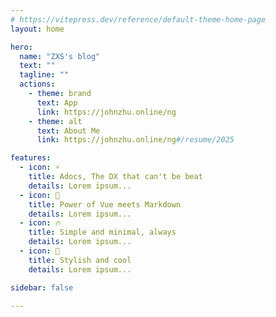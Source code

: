 ```yaml
---
# https://vitepress.dev/reference/default-theme-home-page
layout: home

hero:
  name: "ZXS's blog"
  text: ""
  tagline: ""
  actions:
    - theme: brand
      text: App
      link: https://johnzhu.online/ng
    - theme: alt
      text: About Me
      link: https://johnzhu.online/ng#/resume/2025

features:
  - icon: ⚡️
    title: Adocs, The DX that can't be beat
    details: Lorem ipsum...
  - icon: 🎉
    title: Power of Vue meets Markdown
    details: Lorem ipsum...
  - icon: 🔥
    title: Simple and minimal, always
    details: Lorem ipsum...
  - icon: 🎀
    title: Stylish and cool
    details: Lorem ipsum...

sidebar: false

---
```

